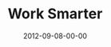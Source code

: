 ---
layout: message
category: message
series: "How to Love Your Job"
title: "Work Smarter"
date: 2012-09-08-00-00
message_id: 746
sc-permalink-url: "http://soundcloud.com/crdschurch/work-smarter"
audio: "http://s3.amazonaws.com/crossroads-media/messages/audio/htlyj_04.mp3"
audio-duration: "36:25"
program: "http://s3.amazonaws.com/crossroads-media/documents/09_08-09_12Program.pdf"
description: "Todd Henry talks about how to build capacity in our lives to do great work."
video: "http://s3.amazonaws.com/crossroads-media/messages/video/htlyj_04.mp4"
video-duration: "36:30"
yt-embed-url: "//www.youtube.com/embed/RGJiOfwhCUc"
video-image: "http://s3.amazonaws.com/crossroads-media/images/htlyj_04_still.jpg"
tag: 
 - todd-henry
 - work
 - program
explicit: false
---